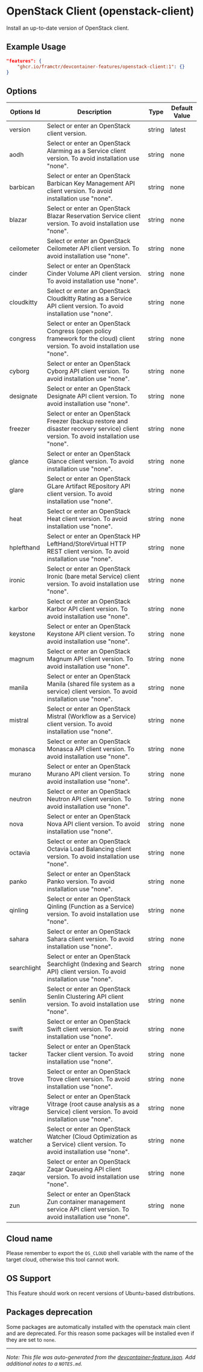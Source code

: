 
# OpenStack Client (openstack-client)

Install an up-to-date version of OpenStack client.

## Example Usage

```json
"features": {
    "ghcr.io/framctr/devcontainer-features/openstack-client:1": {}
}
```

## Options

| Options Id | Description | Type | Default Value |
|-----|-----|-----|-----|
| version | Select or enter an OpenStack client version. | string | latest |
| aodh | Select or enter an OpenStack Alarming as a Service client version. To avoid installation use "none". | string | none |
| barbican | Select or enter an OpenStack Barbican Key Management API client version. To avoid installation use "none". | string | none |
| blazar | Select or enter an OpenStack Blazar Reservation Service client version. To avoid installation use "none". | string | none |
| ceilometer | Select or enter an OpenStack Ceilometer API client version. To avoid installation use "none". | string | none |
| cinder | Select or enter an OpenStack Cinder Volume API client version. To avoid installation use "none". | string | none |
| cloudkitty | Select or enter an OpenStack Cloudkitty Rating as a Service API client version. To avoid installation use "none". | string | none |
| congress | Select or enter an OpenStack Congress (open policy framework for the cloud) client version. To avoid installation use "none". | string | none |
| cyborg | Select or enter an OpenStack Cyborg API client version. To avoid installation use "none". | string | none |
| designate | Select or enter an OpenStack Designate API client version. To avoid installation use "none". | string | none |
| freezer | Select or enter an OpenStack Freezer (backup restore and disaster recovery service) client version. To avoid installation use "none". | string | none |
| glance | Select or enter an OpenStack Glance client version. To avoid installation use "none". | string | none |
| glare | Select or enter an OpenStack GLare Artifact REpository API client version. To avoid installation use "none". | string | none |
| heat | Select or enter an OpenStack Heat client version. To avoid installation use "none". | string | none |
| hplefthand | Select or enter an OpenStack HP LeftHand/StoreVirtual HTTP REST client version. To avoid installation use "none". | string | none |
| ironic | Select or enter an OpenStack Ironic (bare metal Service) client version. To avoid installation use "none". | string | none |
| karbor | Select or enter an OpenStack Karbor API client version. To avoid installation use "none". | string | none |
| keystone | Select or enter an OpenStack Keystone API client version. To avoid installation use "none". | string | none |
| magnum | Select or enter an OpenStack Magnum API client version. To avoid installation use "none". | string | none |
| manila | Select or enter an OpenStack Manila (shared file system as a service) client version. To avoid installation use "none". | string | none |
| mistral | Select or enter an OpenStack Mistral (Workflow as a Service) client version. To avoid installation use "none". | string | none |
| monasca | Select or enter an OpenStack Monasca API client version. To avoid installation use "none". | string | none |
| murano | Select or enter an OpenStack Murano API client version. To avoid installation use "none". | string | none |
| neutron | Select or enter an OpenStack Neutron API client version. To avoid installation use "none". | string | none |
| nova | Select or enter an OpenStack Nova API client version. To avoid installation use "none". | string | none |
| octavia | Select or enter an OpenStack Octavia Load Balancing client version. To avoid installation use "none". | string | none |
| panko | Select or enter an OpenStack Panko version. To avoid installation use "none". | string | none |
| qinling | Select or enter an OpenStack Qinling (Function as a Service) version. To avoid installation use "none". | string | none |
| sahara | Select or enter an OpenStack Sahara client version. To avoid installation use "none". | string | none |
| searchlight | Select or enter an OpenStack Searchlight (Indexing and Search API) client version. To avoid installation use "none". | string | none |
| senlin | Select or enter an OpenStack Senlin Clustering API client version. To avoid installation use "none". | string | none |
| swift | Select or enter an OpenStack Swift client version. To avoid installation use "none". | string | none |
| tacker | Select or enter an OpenStack Tacker client version. To avoid installation use "none". | string | none |
| trove | Select or enter an OpenStack Trove client version. To avoid installation use "none". | string | none |
| vitrage | Select or enter an OpenStack Vitrage (root cause analysis as a Service) client version. To avoid installation use "none". | string | none |
| watcher | Select or enter an OpenStack Watcher (Cloud Optimization as a Service) client version. To avoid installation use "none". | string | none |
| zaqar | Select or enter an OpenStack Zaqar Queueing API client version. To avoid installation use "none". | string | none |
| zun | Select or enter an OpenStack Zun container management service API client version. To avoid installation use "none". | string | none |



## Cloud name
Please remember to export the `OS_CLOUD` shell variable with the name of the target cloud, otherwise this tool cannot work.

## OS Support

This Feature should work on recent versions of Ubuntu-based distributions.

## Packages deprecation

Some packages are automatically installed with the openstack main client and are deprecated. For this reason some packages will be installed even if they are set to `none`.

---

_Note: This file was auto-generated from the [devcontainer-feature.json](https://github.com/framctr/devcontainer-features/blob/main/src/openstack-client/devcontainer-feature.json).  Add additional notes to a `NOTES.md`._
